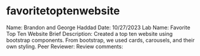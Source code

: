 # favoritetoptenwebsite
Name: Brandon and George Haddad
Date: 10/27/2023
Lab Name: Favorite Top Ten Website
Brief Description: Created a top ten website using bootstrap components. From bootstrap, we used cards, carousels, and their own styling.
Peer Reviewer:
Review comments: 
